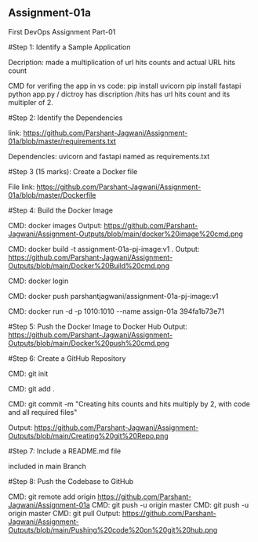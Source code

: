 ## Assignment-01a

First DevOps Assignment Part-01

#Step 1: Identify a Sample Application

Decription:  made a multiplication of url hits counts and actual URL hits count

CMD for verifing the app in vs code: 
              pip install uvicorn
              pip install fastapi
              python app.py
             / dictroy has discription
             /hits has url hits count and its multipler of 2.

#Step 2: Identify the Dependencies

link: https://github.com/Parshant-Jagwani/Assignment-01a/blob/master/requirements.txt

Dependencies: uvicorn and fastapi named as requirements.txt

#Step 3 (15 marks): Create a Docker file

File link: https://github.com/Parshant-Jagwani/Assignment-01a/blob/master/Dockerfile

#Step 4: Build the Docker Image

  CMD: docker images
    Output: https://github.com/Parshant-Jagwani/Assignment-Outputs/blob/main/docker%20image%20cmd.png

  CMD: docker build -t assignment-01a-pj-image:v1 .
    Output: https://github.com/Parshant-Jagwani/Assignment-Outputs/blob/main/Docker%20Build%20cmd.png 

  CMD: docker login

  CMD: docker push parshantjagwani/assignment-01a-pj-image:v1

  CMD: docker run -d -p 1010:1010 --name assign-01a 394fa1b73e71

#Step 5: Push the Docker Image to Docker Hub
  Output: https://github.com/Parshant-Jagwani/Assignment-Outputs/blob/main/Docker%20push%20cmd.png

#Step 6: Create a GitHub Repository

  CMD: git init
  
  CMD: git add .
  
  CMD: git commit -m "Creating hits counts and hits multiply by 2,  with code and all required files"

Output: https://github.com/Parshant-Jagwani/Assignment-Outputs/blob/main/Creating%20git%20Repo.png

#Step 7: Include a README.md file

included in main Branch

#Step 8: Push the Codebase to GitHub

  CMD: git remote add origin https://github.com/Parshant-Jagwani/Assignment-01a
  CMD: git push -u origin master
  CMD: git push -u origin master
  CMD: git pull
Output: https://github.com/Parshant-Jagwani/Assignment-Outputs/blob/main/Pushing%20code%20on%20git%20hub.png

